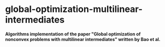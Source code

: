 # global-optimization-multilinear-intermediates

#### Algorithms implementation of the paper "Global optimization of nonconvex problems with multilinear intermediates" written by Bao et al.
